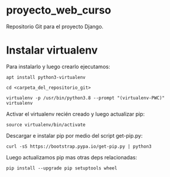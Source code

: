 # proyecto_web_curso

Repositorio Git para el proyecto Django.

# Instalar virtualenv

Para instalarlo y luego crearlo ejecutamos:

`apt install python3-virtualenv`

`cd <carpeta_del_repositorio_git>`

`virtualenv -p /usr/bin/python3.8 --prompt "(virtualenv-PWC)" virtualenv`

Activar el virtualenv recién creado y luego actualizar pip:

`source virtualenv/bin/activate`

Descargar e instalar pip por medio del script get-pip.py:

`curl -sS https://bootstrap.pypa.io/get-pip.py | python3`

Luego actualizamos pip mas otras deps relacionadas:

`pip install --upgrade pip setuptools wheel`
